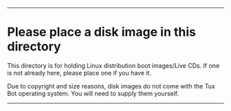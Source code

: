 
***

# Please place a disk image in this directory

This directory is for holding Linux distribution boot images/Live CDs. If one is not already here, please place one if you have it.

Due to copyright and size reasons, disk images do not come with the Tux Bot operating system. You will need to supply them yourself.

***

